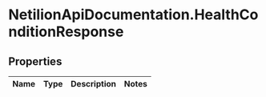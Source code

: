 # NetilionApiDocumentation.HealthConditionResponse

## Properties
Name | Type | Description | Notes
------------ | ------------- | ------------- | -------------


